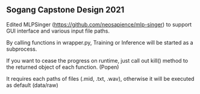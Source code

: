 ## Sogang Capstone Design 2021

Edited MLPSinger (https://github.com/neosapience/mlp-singer) to support GUI interface and various input file paths.

By calling functions in wrapper.py, Training or Inference will be started as a subprocess.

If you want to cease the progress on runtime, just call out kill() method to the returned object of each function. (Popen)

It requires each paths of files (.mid, .txt, .wav), otherwise it will be executed as default (data/raw)
